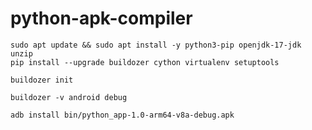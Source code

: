 # python-apk-compiler

```
sudo apt update && sudo apt install -y python3-pip openjdk-17-jdk unzip
pip install --upgrade buildozer cython virtualenv setuptools
```

```
buildozer init
```

```
buildozer -v android debug
```

```
adb install bin/python_app-1.0-arm64-v8a-debug.apk
```
